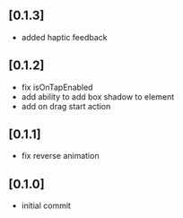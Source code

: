 ## [0.1.3]

* added haptic feedback

## [0.1.2]

* fix isOnTapEnabled
* add ability to add box shadow to element
* add on drag start action

## [0.1.1]

* fix reverse animation

## [0.1.0]

* initial commit
